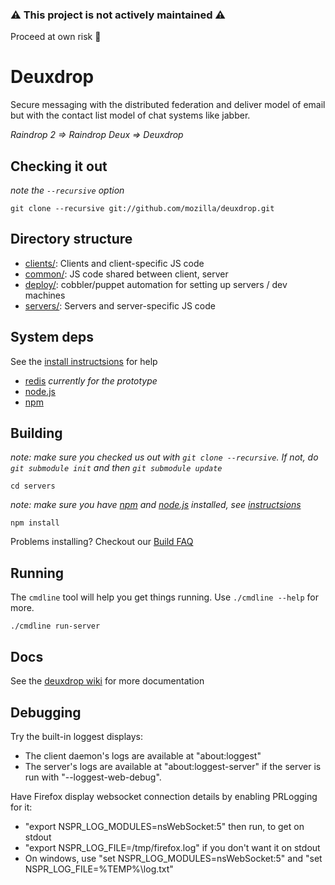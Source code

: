 ### :warning: This project is not actively maintained :warning:
Proceed at own risk :no_good:

# Deuxdrop

Secure messaging with the distributed federation and deliver model of email but with the contact list model of chat systems like jabber.

_Raindrop 2 => Raindrop Deux => Deuxdrop_

## Checking it out

_note the `--recursive` option_

    git clone --recursive git://github.com/mozilla/deuxdrop.git

## Directory structure

* [clients/](https://github.com/mozilla/deuxdrop/tree/develop/clients): Clients and client-specific JS code
* [common/](https://github.com/mozilla/deuxdrop/tree/develop/common): JS code shared between client, server
* [deploy/](https://github.com/mozilla/deuxdrop/tree/develop/deploy): cobbler/puppet automation for setting up servers / dev machines
* [servers/](https://github.com/mozilla/deuxdrop/tree/develop/servers): Servers and server-specific JS code

## System deps

See the [install instructsions](https://github.com/mozilla/deuxdrop/wiki/Install-Instructions) for help

* [redis](http://redis.io/) _currently for the prototype_
* [node.js](https://github.com/joyent/node)
* [npm](https://github.com/isaacs/npm)

## Building

_note: make sure you checked us out with `git clone --recursive`.  If not, do
   `git submodule init` and then `git submodule update`_

    cd servers

_note: make sure you have [npm](https://github.com/isaacs/npm) and [node.js](https://github.com/joyent/node) installed, see [instructsions](https://github.com/mozilla/deuxdrop/wiki/Install-Instructions)_

    npm install

Problems installing?  Checkout our [Build FAQ](https://github.com/mozilla/deuxdrop/wiki/Install-Instructions)

## Running

The `cmdline` tool will help you get things running.  Use `./cmdline --help` for more.

    ./cmdline run-server

## Docs

See the [deuxdrop wiki](https://github.com/mozilla/deuxdrop/wiki) for more documentation

## Debugging

Try the built-in loggest displays:

- The client daemon's logs are available at "about:loggest"
- The server's logs are available at "about:loggest-server" if the server is
   run with "--loggest-web-debug".

Have Firefox display websocket connection details by enabling PRLogging for it:
- "export NSPR_LOG_MODULES=nsWebSocket:5" then run, to get on stdout
- "export NSPR_LOG_FILE=/tmp/firefox.log" if you don't want it on stdout
- On windows, use "set NSPR_LOG_MODULES=nsWebSocket:5" and
   "set NSPR_LOG_FILE=%TEMP%\log.txt"
